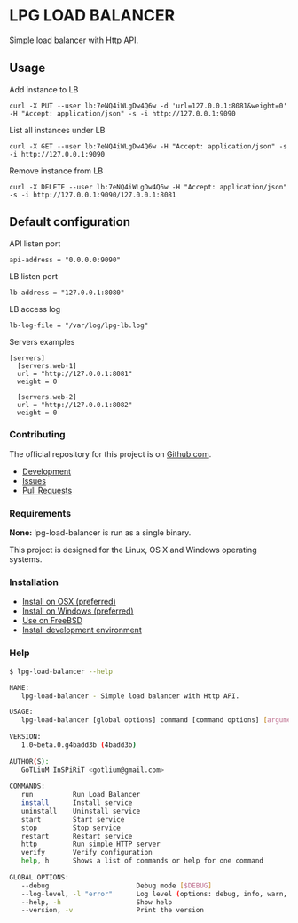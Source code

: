 # LPG LOAD BALANCER

Simple load balancer with Http API.


## Usage

Add instance to LB

    curl -X PUT --user lb:7eNQ4iWLgDw4Q6w -d 'url=127.0.0.1:8081&weight=0' -H "Accept: application/json" -s -i http://127.0.0.1:9090

List all instances under LB

    curl -X GET --user lb:7eNQ4iWLgDw4Q6w -H "Accept: application/json" -s -i http://127.0.0.1:9090

Remove instance from LB

    curl -X DELETE --user lb:7eNQ4iWLgDw4Q6w -H "Accept: application/json" -s -i http://127.0.0.1:9090/127.0.0.1:8081


## Default configuration

API listen port

    api-address = "0.0.0.0:9090"

LB listen port

    lb-address = "127.0.0.1:8080"

LB access log

    lb-log-file = "/var/log/lpg-lb.log"

Servers examples

    [servers]
      [servers.web-1]
      url = "http://127.0.0.1:8081"
      weight = 0
    
      [servers.web-2]
      url = "http://127.0.0.1:8082"
      weight = 0


### Contributing

The official repository for this project is on [Github.com](https://github.com/gotlium/lpg-load-balancer).

* [Development](docs/development/README.md)
* [Issues](https://github.com/gotlium/lpg-load-balancer/issues)
* [Pull Requests](https://github.com/gotlium/lpg-load-balancer/pulls)


### Requirements

**None:** lpg-load-balancer is run as a single binary.

This project is designed for the Linux, OS X and Windows operating systems.

### Installation

* [Install on OSX (preferred)](docs/install/osx.md)
* [Install on Windows (preferred)](docs/install/windows.md)
* [Use on FreeBSD](docs/install/freebsd.md)
* [Install development environment](docs/development/README.md)

### Help

```bash
$ lpg-load-balancer --help

NAME:
   lpg-load-balancer - Simple load balancer with Http API.

USAGE:
   lpg-load-balancer [global options] command [command options] [arguments...]
   
VERSION:
   1.0~beta.0.g4badd3b (4badd3b)
   
AUTHOR(S):
   GoTLiuM InSPiRiT <gotlium@gmail.com> 
   
COMMANDS:
   run          Run Load Balancer
   install      Install service
   uninstall    Uninstall service
   start        Start service
   stop         Stop service
   restart      Restart service
   http         Run simple HTTP server
   verify       Verify configuration
   help, h      Shows a list of commands or help for one command
   
GLOBAL OPTIONS:
   --debug                      Debug mode [$DEBUG]
   --log-level, -l "error"      Log level (options: debug, info, warn, error, fatal, panic)
   --help, -h                   Show help
   --version, -v                Print the version
```
